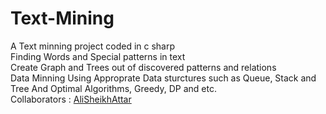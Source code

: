 # Text-Mining
A Text minning project coded in c sharp <br/>
Finding Words and Special patterns in text <br/>
Create Graph and Trees out of discovered patterns and relations <br/>
Data Minning Using Approprate Data sturctures such as Queue, Stack and Tree And Optimal Algorithms, Greedy, DP and etc. <br/>
Collaborators : [AliSheikhAttar](https://github.com/AliSheikhAttar)<br/>
